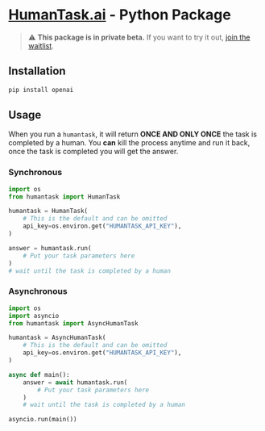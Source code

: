 # [HumanTask.ai](https://www.humantask.ai) - Python Package

> ⚠️ **This package is in private beta.** If you want to try it out, [join the waitlist](https://docs.google.com/forms/d/e/1FAIpQLSf-kk7AFk1u8tz5Bsl1WpxZQFXvP6TNUKZw5IvGqKRWLhWhUg/viewform).


## Installation

```bash
pip install openai
```


## Usage

When you run a `humantask`, it will return **ONCE AND ONLY ONCE** the task is completed by a human. You **can** kill the process anytime and run it back, once the task is completed you will get the answer.

### Synchronous

```python
import os
from humantask import HumanTask

humantask = HumanTask(
    # This is the default and can be omitted
    api_key=os.environ.get("HUMANTASK_API_KEY"),
)

answer = humantask.run(
    # Put your task parameters here
)
# wait until the task is completed by a human
```

### Asynchronous

```python
import os
import asyncio
from humantask import AsyncHumanTask

humantask = AsyncHumanTask(
    # This is the default and can be omitted
    api_key=os.environ.get("HUMANTASK_API_KEY"),
)

async def main():
    answer = await humantask.run(
        # Put your task parameters here
    )
    # wait until the task is completed by a human

asyncio.run(main())
```